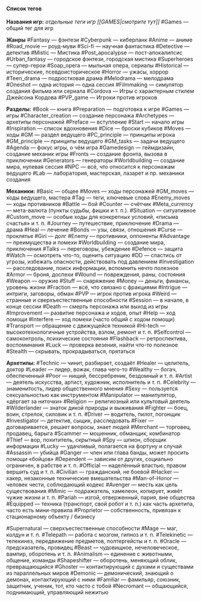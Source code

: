 #### Список тегов

**Названия игр:** *отдельные теги игр [[GAMES|смотрите тут]]*
#Games — общий тег для игр

**Жанры**
#Fantasy — фэнтези
#Cyberpunk — киберпанк
#Anime — аниме
#Road_movie — роуд-муви
#Sci-fi — научная фантастика
#Detective — детектив
#Mistic — Мистика
#Post_apocalypse — пост-апокалипсис
#Urban_fantasy — городское фэнтези, городская мистика
#Superheroes — супер-герои
#Soap_opera — мыльная опера, сериалы
#Historical — исторические, псевдоисторическое
#Horror — ужасы, хоррор
#Teen_drama — подростковая драма
#Melodrama — мелодрама
#Oneshot — одна история — одна сессия
#Filmmaking — симулятор создания фильма или сериала
#Cordova — Игры с характерным стилем Джейсона Кордова
#PVP_game — Игроки против игроков

**Разделы:**
#Book — книга
#Preparation — подготовка к игре
#Games — игры
#Character_creation — создание персонажа
#Archetypes — архетипы персонажей
#Preface — вступление
#Start — начало игры
#Inspiration — список вдохновения
#Dice — броски кубиков
#Moves — ходы
#GM — раздел ведущего
#PC_principle — принципы игрока
#GM_principle — принципы ведущего
#GM_tasks — задачи ведущего
#Agenda — фокус игры, о чём игра
#Gamedesign — геймдизайн, создание механик игры
#Fronts — создание фронта, вызова в приключении
#Generators — генераторы
#Worldbuilding — создание мира, нулевая сессия
#NPC — всё, что относится к персонажам ведущего
#Lab — лаборатория, мастерская, лазарет и пр. механики создания

**Механики:**
#Basic — общее
#Moves — ходы персонажей
#GM_moves — ходы ведущего, мастера
#Tag — теги, ключевые слова
#Enemy_moves — ходы противников
#Battle — бой
#Counter — счётчик
#Meta_currency — мета-валюта (пункты судьбы, фишки и т. п.).
#Situation — ситуативное
#Custom_move — особые ходы для конкретных условий, «письма счастья» и т. п.
#Journey — путешествие, приключение
#Drama — драма
#Heal — лечение
#Bonds — узы, связи, отношения
#Curse — проклятье
#Giri — долг
#Enemy — противники, оппоненты
#Advantage — преимущества и помехи
#Worldbuilding — создание мира, приключения
#Talks — переговоры, убеждение
#Defence — защита
#Watch — осмотреть что-то, оценить ситуацию
#DD — спастись от угрозы, избежать опасности, действовать под давлением
#Investigation — расследование, поиск информации, вспомнить нечто полезное
#Armor — броня, доспехи
#Wound — повреждения, раны, состояния
#Weapon — оружие
#Stuff — снаряжение
#Money — деньги, финансы, уровень жизни
#Fraction — всё, что связано с фракциями
#Intrigue — интриги, заговоры, обман
#PVP — игрок против игрока
#Weird — странные и сверхъестественные способности
#Session — в начале, в конце сессии
#Death — смерть персонажа или выход из игры
#Improvement — развитие персонажа и ходов, опыт
#Help — ход помощи
#Interfere — ход помехи (часто общий с ходом помощи)
#Transport — обращение с движущейся техникой
#Hi-tech — высокотехнологичные устройства, взлом, ремонт и т. п.
#Selfcontrol — самоконтроль, психические состояния
#Flashback — ретроспектива, воспоминания
#Luck — проверка везения, найти что-то полезное
#Stealth — скрывать, прокрадываться, прятаться


**Архетипы:**
#Technic — чинит, разбирает, создаёт
#Healer — целитель, доктор
#Leader — лидер, вожак, глава чего-то
#Wealthy — богач, обеспеченный
#Poor — нищий, бессребреник, бездомный и т. п.
#Artist — деятель искусства, артист, художник, исполнитель и т. п.
#Celebrity — знаменитость, лидер общественного мнения
#Sexy — пользуется сексуальностью как инструментом
#Manipulator — манипулятор, «дёргает за ниточки»
#Religion — религиозный или культовый деятель
#Wilderlander — знаток дикой природы и выживания
#Fighter — боец, воин, стрелок, силовик и т. п.
#Driver — водитель, пилот, погонщик
#Investigator — детектив, сыщик, расследовать
#Fixer — договаривается, решает вопросы, знает людей
#Merchant — торговец, продавец, барыга
#Scammer — мошенник, обманщик, комбинатор
#Thief — вор, похититель, скрытный
#Spy — шпион, сборщик информации
#Lucky — удачливый, полагается на фортуну и случай
#Assassin — убийца
#Ganger — член или глава банды, может просить помощи «бойцов»
#Dependent — зависим от других, социально ограничен, в рабстве и т. п.
#Official — наделённый властью, правом вершить суд и т. п.
#Civilian — гражданский, не боевой
#Hacker — хакер, незаконные технические вмешательства
#Man-of-Honor — человек чести, соблюдающий кодекс
#Avenger — месть как цель существования
#Mimic — подражатель, хамелеон, копирует, живёт чужие жизни и т. п.
#Pariah — изгой, отверженный, пария, вне общества
#Equipped — техника (транспорт, свой робот и т. п.) как часть архетипа, часто есть мини-правила
#Proprietor — собственность, привязан к стационарному объекту / бизнесу

#Supernatural — сверхъестественные способности
#Mage — маг, колдун и т. п.
#Telepath — работа с мозгом, гипноз и т. п.
#Telekinetic — телекинез, передвижение предметов, полтергейсты и т. п.
#Oracle — предсказатель, провидец
#Beast — чудовищное, нечеловеческое, вампир, оборотень и т. п.
#Animalism — единение с животными, общение, команды
#Shapeshifter — оборотень, меняющий облик, превращающийся
#Ghoster — контактирующий с духами и существами из параллельных миров
#Demonic — демонический, знающий о демонах, контактирующий с ними
#Familiar — фамильяр, союзник, защитник, ученик, тот, кто часто с тобой
#Necromant — общающийся, поднимающий, управляющий нежитью





